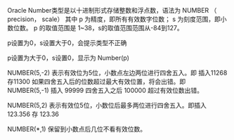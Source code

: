 Oracle Number类型是以十进制形式存储整数和浮点数，语法为 NUMBER （ precision， scale）
其中 p 为精度，即所有有效数字位数； s 为刻度范围，即小数位数。 
p 的取值范围是  1~38，s的取值范围范围从-84到127。

 p设置为0，s设置大于0，会提示类型不正确
 
 p设置为大于0，s设置0，显示为 Number(p)
 
 NUMBER(5,-2) 表示有效位为5位，小数点左边两位进行四舍五入。即 插入11268  存11300
 如果四舍五入后的位数超过最大有效位置，将会出错。即 NUMBER(5,-1) 插入 99999 四舍五入之后 100000 超过有效位数出错。
 
 NUMBER(5,2) 表示有效位5位，小数位后最多两位进行四舍五入。即插入 123.356 存 123.36 
 
 NUMBER(*,1) 保留到小数点后几位不看有效位数。